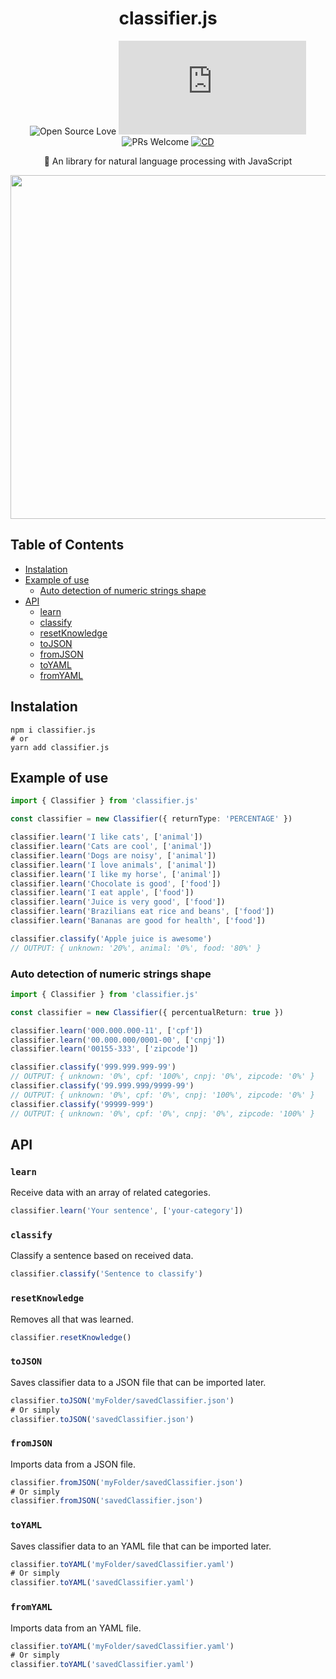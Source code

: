 <div align=center>

# classifier.js

![Open Source Love](https://badges.frapsoft.com/os/mit/mit.svg?v=102)
![version](https://img.shields.io/github/package-json/v/NathanFirmo/classifier.js)
![PRs Welcome](https://img.shields.io/badge/PRs-welcome-brightgreen.svg)
[![CD](https://github.com/NathanFirmo/classifier.js/actions/workflows/cd.yml/badge.svg)](https://github.com/NathanFirmo/classifier.js/actions/workflows/cd.yml)

:robot: An library for natural language processing with JavaScript

<img src="https://user-images.githubusercontent.com/79997705/189793574-ee73d2eb-2574-43f0-b464-541049d3a40d.png" width="550px" heigth="550px">

</div>

## Table of Contents
- [Instalation](#Instalation)
- [Example of use](#Example-of-use)
  - [Auto detection of numeric strings shape](#Auto-detection-of-numeric-strings-shape)
- [API](#API)
  - [learn](#learn)
  - [classify](#classify)
  - [resetKnowledge](#resetKnowledge)
  - [toJSON](#toJSON)
  - [fromJSON](#fromJSON)
  - [toYAML](#toYAML)
  - [fromYAML](#fromYAML)
 
## Instalation

~~~shell
npm i classifier.js
# or
yarn add classifier.js
~~~

## Example of use

~~~typescript
import { Classifier } from 'classifier.js'

const classifier = new Classifier({ returnType: 'PERCENTAGE' })

classifier.learn('I like cats', ['animal'])
classifier.learn('Cats are cool', ['animal'])
classifier.learn('Dogs are noisy', ['animal'])
classifier.learn('I love animals', ['animal'])
classifier.learn('I like my horse', ['animal'])
classifier.learn('Chocolate is good', ['food'])
classifier.learn('I eat apple', ['food'])
classifier.learn('Juice is very good', ['food'])
classifier.learn('Brazilians eat rice and beans', ['food'])
classifier.learn('Bananas are good for health', ['food'])

classifier.classify('Apple juice is awesome')
// OUTPUT: { unknown: '20%', animal: '0%', food: '80%' }
~~~

### Auto detection of numeric strings shape

~~~typescript
import { Classifier } from 'classifier.js'

const classifier = new Classifier({ percentualReturn: true })

classifier.learn('000.000.000-11', ['cpf'])
classifier.learn('00.000.000/0001-00', ['cnpj'])
classifier.learn('00155-333', ['zipcode'])

classifier.classify('999.999.999-99')
// OUTPUT: { unknown: '0%', cpf: '100%', cnpj: '0%', zipcode: '0%' }
classifier.classify('99.999.999/9999-99')
// OUTPUT: { unknown: '0%', cpf: '0%', cnpj: '100%', zipcode: '0%' }
classifier.classify('99999-999')
// OUTPUT: { unknown: '0%', cpf: '0%', cnpj: '0%', zipcode: '100%' }
~~~

## API

### `learn`

Receive data with an array of related categories.
~~~typescript
classifier.learn('Your sentence', ['your-category'])
~~~

### `classify`

Classify a sentence based on received data. 
~~~typescript
classifier.classify('Sentence to classify')
~~~

### `resetKnowledge`

Removes all that was learned.
~~~typescript
classifier.resetKnowledge()
~~~

### `toJSON`

Saves classifier data to a JSON file that can be imported later.
~~~typescript
classifier.toJSON('myFolder/savedClassifier.json')
# Or simply
classifier.toJSON('savedClassifier.json')
~~~

### `fromJSON`

Imports data from a JSON file.
~~~typescript
classifier.fromJSON('myFolder/savedClassifier.json')
# Or simply
classifier.fromJSON('savedClassifier.json')
~~~

### `toYAML`

Saves classifier data to an YAML file that can be imported later.
~~~typescript
classifier.toYAML('myFolder/savedClassifier.yaml')
# Or simply
classifier.toYAML('savedClassifier.yaml')
~~~

### `fromYAML`

Imports data from an YAML file.
~~~typescript
classifier.toYAML('myFolder/savedClassifier.yaml')
# Or simply
classifier.toYAML('savedClassifier.yaml')
~~~


